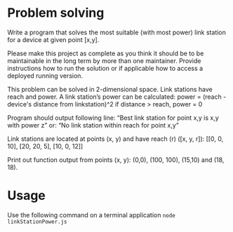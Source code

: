 
# Problem solving

Write a program that solves the most suitable (with most power) link station for a device at given
point [x,y].

Please make this project as complete as you think it should be to be maintainable in the long
term by more than one maintainer. Provide instructions how to run the solution or if applicable
how to access a deployed running version.

This problem can be solved in 2-dimensional space. Link stations have reach and power.
A link station’s power can be calculated:
power = (reach - device's distance from linkstation)^2
if distance > reach, power = 0

Program should output following line:
“Best link station for point x,y is x,y with power z”
or:
“No link station within reach for point x,y”

Link stations are located at points (x, y) and have reach (r) ([x, y, r]):
[[0, 0, 10],
[20, 20, 5],
[10, 0, 12]]

Print out function output from points (x, y):
(0,0), (100, 100), (15,10) and (18, 18).

# Usage 
Use the following command on a terminal application ```node linkStationPower.js```
